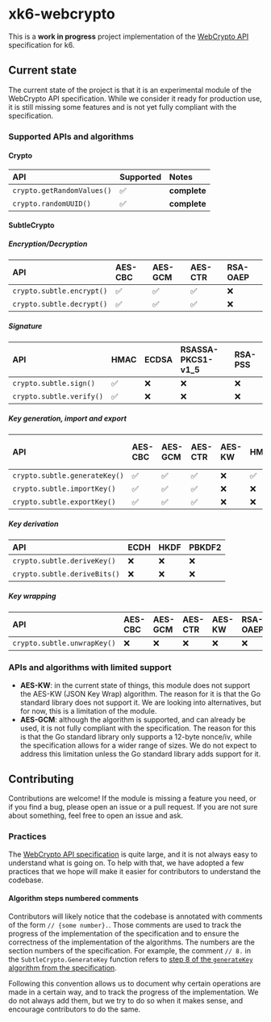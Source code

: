 # xk6-webcrypto

This is a **work in progress** project implementation of the [WebCrypto API](https://developer.mozilla.org/en-US/docs/Web/API/Web_Crypto_API) specification for k6.

## Current state

The current state of the project is that it is an experimental module of the WebCrypto API specification. While we consider it ready for production use, it is still missing some features and is not yet fully compliant with the specification.

### Supported APIs and algorithms

#### Crypto

| API                        | Supported | Notes        |
| :------------------------- | :-------- | :----------- |
| `crypto.getRandomValues()` | ✅        | **complete** |
| `crypto.randomUUID()`      | ✅        | **complete** |

#### SubtleCrypto


##### Encryption/Decryption

| API                       | AES-CBC | AES-GCM | AES-CTR | RSA-OAEP |
| :------------------------ | :------ | :------ | :------ | :------- |
| `crypto.subtle.encrypt()` | ✅      | ✅      | ✅      | ❌       |
| `crypto.subtle.decrypt()` | ✅      | ✅      | ✅      | ❌       |

##### Signature

| API                      | HMAC | ECDSA | RSASSA-PKCS1-v1_5 | RSA-PSS |
| :----------------------- | :--- | :---- | :---------------- | :------ |
| `crypto.subtle.sign()`   | ✅   | ❌    | ❌                | ❌      |
| `crypto.subtle.verify()` | ✅   | ❌    | ❌                | ❌      |

##### Key generation, import and export

| API                           | AES-CBC | AES-GCM | AES-CTR | AES-KW | HMAC | ECDSA | ECDH | RSASSA-PKCS1-v1_5 | RSA-PSS | RSA-OAEP |
| :---------------------------- | :------ | :------ | :------ | :----- | :--- | :---- | :--- | :---------------- | :------ | :------- |
| `crypto.subtle.generateKey()` | ✅      | ✅      | ✅      | ❌     | ✅   | ❌    | ❌   | ❌                | ❌      | ❌       |
| `crypto.subtle.importKey()`   | ✅      | ✅      | ✅      | ❌     | ❌   | ❌    | ❌   | ❌                | ❌      | ❌       |
| `crypto.subtle.exportKey()`   | ✅      | ✅      | ✅      | ❌     | ❌   | ❌    | ❌   | ❌                | ❌      | ❌       |

##### Key derivation

| API                          | ECDH | HKDF | PBKDF2 |
| :--------------------------- | :--- | :--- | :----- |
| `crypto.subtle.deriveKey()`  | ❌   | ❌   | ❌     |
| `crypto.subtle.deriveBits()` | ❌   | ❌   | ❌     |

##### Key wrapping

| API                         | AES-CBC | AES-GCM | AES-CTR | AES-KW | RSA-OAEP |
| :-------------------------- | :------ | :------ | :------ | :----- | :------- |
| `crypto.subtle.unwrapKey()` | ❌      | ❌      | ❌      | ❌     | ❌       |

### APIs and algorithms with limited support

- **AES-KW**: in the current state of things, this module does not support the AES-KW (JSON Key Wrap) algorithm. The reason for it is that the Go standard library does not support it. We are looking into alternatives, but for now, this is a limitation of the module.
- **AES-GCM**: although the algorithm is supported, and can already be used, it is not fully compliant with the specification. The reason for this is that the Go standard library only supports a 12-byte nonce/iv, while the specification allows for a wider range of sizes. We do not expect to address this limitation unless the Go standard library adds support for it.

## Contributing

Contributions are welcome! If the module is missing a feature you need, or if you find a bug, please open an issue or a pull request. If you are not sure about something, feel free to open an issue and ask.

### Practices

The [WebCrypto API specification](https://www.w3.org/TR/WebCryptoAPI) is quite large, and it is not always easy to understand what is going on. To help with that, we have adopted a few practices that we hope will make it easier for contributors to understand the codebase.

#### Algorithm steps numbered comments

Contributors will likely notice that the codebase is annotated with comments of the form `// {some number}.`. Those comments are used to track the progress of the implementation of the specification and to ensure the correctness of the implementation of the algorithms. The numbers are the section numbers of the specification. For example, the comment `// 8.` in the `SubtleCrypto.GenerateKey` function refers to [step 8 of the `generateKey` algorithm from the specification](https://www.w3.org/TR/WebCryptoAPI/#SubtleCrypto-method-generateKey).

Following this convention allows us to document why certain operations are made in a certain way, and to track the progress of the implementation. We do not always add them, but we try to do so when it makes sense, and encourage contributors to do the same.
